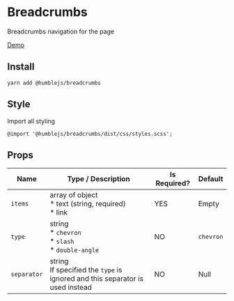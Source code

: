# Breadcrumbs
Breadcrumbs navigation for the page

[Demo](https://humble.js.org/pkg/breadcrumbs/demo)

## Install

```
yarn add @humblejs/breadcrumbs
```

## Style

Import all styling
```
@import '@humblejs/breadcrumbs/dist/css/styles.scss';
```

## Props

| **Name** | **Type / Description** | **Is Required?** | **Default** |
|-----------|----------|-------------|-------------|
| `items`    | array of object<br> * text (string, required)<br> * link      | YES | Empty |
| `type`    | string<br> * `chevron` <br> * `slash` <br> * `double-angle`      | NO | `chevron` |
| `separator`    | string<br>If specified the `type` is ignored and this separator is used instead | NO | Null |
